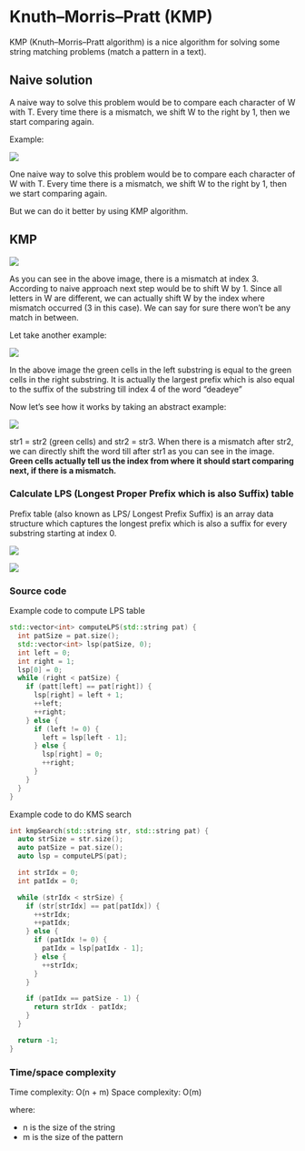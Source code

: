 # Knuth–Morris–Pratt (KMP)

KMP (Knuth–Morris–Pratt algorithm) is a nice algorithm for solving some string matching
problems (match a pattern in a text).

## Naive solution

A naive way to solve this problem would be to compare each character of W with T. Every time there is a mismatch, we shift W to the right by 1, then we start comparing again.

Example:

![](../assets/images/algorithms/kmp_naive.png)

One naive way to solve this problem would be to compare each character of W with T. Every time there is a mismatch, we shift W to the right by 1, then we start comparing again.

But we can do it better by using KMP algorithm.

## KMP

![](../assets/images/algorithms/kmp_example_1.png)

As you can see in the above image, there is a mismatch at index 3. According to naive approach next step would be to shift W by 1. Since all letters in W are different, we can actually shift W by the index where mismatch occurred (3 in this case). We can say for sure there won’t be any match in between.

Let take another example:

![](../assets/images/algorithms/kmp_example_2.png)

In the above image the green cells in the left substring is equal to the green cells in the right substring. It is actually the largest prefix which is also equal to the suffix of the substring till index 4 of the word “deadeye”

Now let’s see how it works by taking an abstract example:

![](../assets/images/algorithms/kmp_example_3.png)

str1 = str2 (green cells) and str2 = str3. When there is a mismatch after str2, we can directly shift the word till after str1 as you can see in the image. **Green cells actually tell us the index from where it should start comparing next, if there is a mismatch.**

### Calculate LPS (Longest Proper Prefix which is also Suffix) table

Prefix table (also known as LPS/ Longest Prefix Suffix) is an array data structure which captures the longest prefix which is also a suffix for every substring starting at index 0.

![](../assets/images/algorithms/kmp_lsp_table_1.png)

![](../assets/images/algorithms/kmp_lsp_table_2.png)

### Source code

Example code to compute LPS table

```cpp
std::vector<int> computeLPS(std::string pat) {
  int patSize = pat.size();
  std::vector<int> lsp(patSize, 0);
  int left = 0;
  int right = 1;
  lsp[0] = 0;
  while (right < patSize) {
    if (patt[left] == pat[right]) {
      lsp[right] = left + 1;
      ++left;
      ++right;
    } else {
      if (left != 0) {
        left = lsp[left - 1];
      } else {
        lsp[right] = 0;
        ++right;
      }
    }
  }
}
```

Example code to do KMS search

```cpp
int kmpSearch(std::string str, std::string pat) {
  auto strSize = str.size();
  auto patSize = pat.size();
  auto lsp = computeLPS(pat);

  int strIdx = 0;
  int patIdx = 0;

  while (strIdx < strSize) {
    if (str[strIdx] == pat[patIdx]) {
      ++strIdx;
      ++patIdx;
    } else {
      if (patIdx != 0) {
        patIdx = lsp[patIdx - 1];
      } else {
        ++strIdx;
      }
    }

    if (patIdx == patSize - 1) {
      return strIdx - patIdx;
    }
  }

  return -1;
}
```

### Time/space complexity

Time complexity: O(n + m)
Space complexity: O(m)

where:

- n is the size of the string
- m is the size of the pattern
